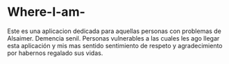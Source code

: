 # Where-I-am-
Este es una aplicacion dedicada para aquellas personas con problemas de Alsaimer.
Demencia senil.
Personas vulnerables a las cuales les ago llegar esta aplicación 
y mis mas sentido sentimiento de respeto y agradecimiento por habernos regalado sus vidas.

